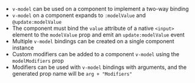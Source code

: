 - `v-model` can be used on a component to implement a two-way binding
- `v-model` on a component expands to `:modelValue` and `@update:modelValue`
- The component must bind the `value` attribute of a native `<input>` element to the `modelValue` prop and emit an `update:modelValue` event
- Multiple `v-model` bindings can be created on a single component instance
- Custom modifiers can be added to a component `v-model` using the `modelModifiers` prop
- Modifiers can be used with `v-model` bindings with arguments, and the generated prop name will be `arg + "Modifiers"`